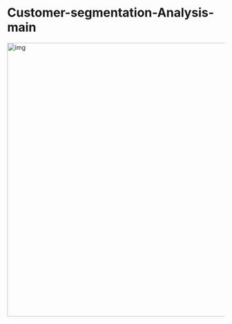 # Customer-segmentation-Analysis-main

<img width="634" alt="img" src="https://github.com/user-attachments/assets/b3ef1934-b6eb-451d-91a0-5f733635d22e">

